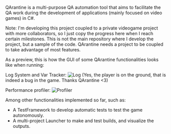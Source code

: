QArantine is a multi-purpose QA automation tool that aims to facilitate the QA work during the development of applications (mainly focused on video games) in C#.

Note: I'm developing this project coupled to a private videogame project with more collaborators, so I just copy the progress here when I reach certain milestones. This is not the main repository where I develop the project, but a sample of the code. QArantine needs a project to be coupled to take advantage of most features.

As a preview, this is how the GUI of some QArantine functionalities looks like when running:

Log System and Var Tracker:
![Log](https://github.com/user-attachments/assets/0c8494ab-81bf-4a57-b242-916e3903260e)
(Yes, the player is on the ground, that is indeed a bug in the game. Thanks QArantine <3)

Performance profiler:
![Profiler](https://github.com/user-attachments/assets/c6b64247-bb2c-472e-aeee-2d07295ca160)

Among other functionalities implemented so far, such as:
- A TestFramework to develop automatic tests to test the game autonomously.
- A multi-project Launcher to make and test builds, and visualize the outputs.
